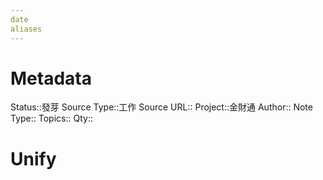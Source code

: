 ```yaml
---
date
aliases
---
```

# Metadata
Status::發芽
Source Type::工作
Source URL::
Project::金財通
Author::
Note Type::
Topics::
Qty::

# Unify
